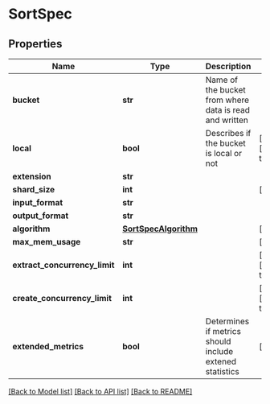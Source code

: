 # SortSpec

## Properties
Name | Type | Description | Notes
------------ | ------------- | ------------- | -------------
**bucket** | **str** | Name of the bucket from where data is read and written | 
**local** | **bool** | Describes if the bucket is local or not | [optional] [default to False]
**extension** | **str** |  | 
**shard_size** | **int** |  | [optional] 
**input_format** | **str** |  | 
**output_format** | **str** |  | 
**algorithm** | [**SortSpecAlgorithm**](SortSpecAlgorithm.md) |  | [optional] 
**max_mem_usage** | **str** |  | [optional] 
**extract_concurrency_limit** | **int** |  | [optional] [default to 10]
**create_concurrency_limit** | **int** |  | [optional] [default to 10]
**extended_metrics** | **bool** | Determines if metrics should include extened statistics | [optional] 

[[Back to Model list]](../README.md#documentation-for-models) [[Back to API list]](../README.md#documentation-for-api-endpoints) [[Back to README]](../README.md)


